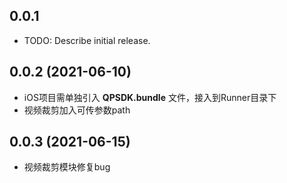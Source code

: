 ## 0.0.1

* TODO: Describe initial release.

## 0.0.2 (2021-06-10)
- iOS项目需单独引入 **QPSDK.bundle** 文件，接入到Runner目录下
- 视频裁剪加入可传参数path

## 0.0.3 (2021-06-15)
- 视频裁剪模块修复bug
